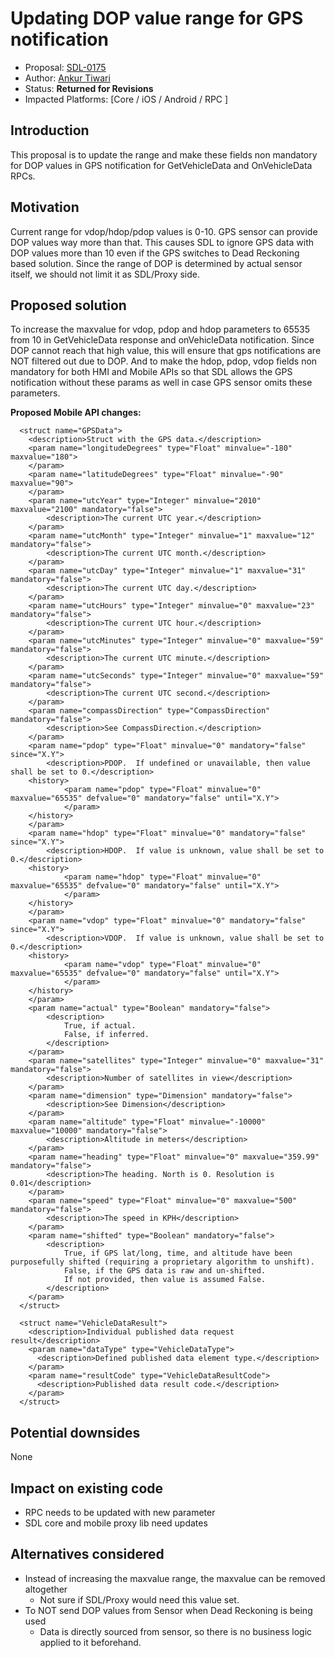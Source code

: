 # Updating DOP value range for GPS notification

* Proposal: [SDL-0175](0175-Updating-DOP-value-range-for-GPS-notification.md)
* Author: [Ankur Tiwari](https://github.com/ATIWARI9)
* Status: **Returned for Revisions**
* Impacted Platforms: [Core / iOS / Android / RPC ]

## Introduction

This proposal is to update the range and make these fields non mandatory for DOP values in GPS notification for GetVehicleData and OnVehicleData RPCs.

## Motivation

Current range for vdop/hdop/pdop values is 0-10. GPS sensor can provide DOP values way more than that. This causes SDL to ignore GPS data with DOP values more than 10 even if the GPS switches to Dead Reckoning based solution. Since the range of DOP is determined by actual sensor itself, we should not limit it as SDL/Proxy side.

## Proposed solution

To increase the maxvalue for vdop, pdop and hdop parameters to 65535 from 10 in GetVehicleData response and onVehicleData notification. Since DOP cannot reach that high value, this will ensure that gps notifications are NOT filtered out due to DOP.
And to make the hdop, pdop, vdop fields non mandatory for both HMI and Mobile APIs so that SDL allows the GPS notification without these params as well in case GPS sensor omits these parameters.

**Proposed Mobile API changes:**
```
  <struct name="GPSData">
    <description>Struct with the GPS data.</description>
	<param name="longitudeDegrees" type="Float" minvalue="-180" maxvalue="180">
	</param>
	<param name="latitudeDegrees" type="Float" minvalue="-90" maxvalue="90">
	</param>
    <param name="utcYear" type="Integer" minvalue="2010" maxvalue="2100" mandatory="false">
    	<description>The current UTC year.</description>
    </param>
    <param name="utcMonth" type="Integer" minvalue="1" maxvalue="12" mandatory="false">
    	<description>The current UTC month.</description>
    </param>
    <param name="utcDay" type="Integer" minvalue="1" maxvalue="31" mandatory="false">
    	<description>The current UTC day.</description>
    </param>
    <param name="utcHours" type="Integer" minvalue="0" maxvalue="23" mandatory="false">
    	<description>The current UTC hour.</description>
    </param>
    <param name="utcMinutes" type="Integer" minvalue="0" maxvalue="59" mandatory="false">
    	<description>The current UTC minute.</description>
    </param>
    <param name="utcSeconds" type="Integer" minvalue="0" maxvalue="59" mandatory="false">
    	<description>The current UTC second.</description>
    </param>
    <param name="compassDirection" type="CompassDirection" mandatory="false">
    	<description>See CompassDirection.</description>
    </param>
    <param name="pdop" type="Float" minvalue="0" mandatory="false" since="X.Y">
    	<description>PDOP.  If undefined or unavailable, then value shall be set to 0.</description>
	<history>
    		<param name="pdop" type="Float" minvalue="0" maxvalue="65535" defvalue="0" mandatory="false" until="X.Y">
    		</param>
	</history>
    </param>
    <param name="hdop" type="Float" minvalue="0" mandatory="false" since="X.Y">
    	<description>HDOP.  If value is unknown, value shall be set to 0.</description>
	<history>
    		<param name="hdop" type="Float" minvalue="0" maxvalue="65535" defvalue="0" mandatory="false" until="X.Y">
    		</param>
	</history>
    </param>
    <param name="vdop" type="Float" minvalue="0" mandatory="false" since="X.Y">
    	<description>VDOP.  If value is unknown, value shall be set to 0.</description>
	<history>
    		<param name="vdop" type="Float" minvalue="0" maxvalue="65535" defvalue="0" mandatory="false" until="X.Y">
    		</param>
	</history>
    </param>
    <param name="actual" type="Boolean" mandatory="false">
    	<description>
    		True, if actual.
    		False, if inferred.
    	</description>
    </param>
    <param name="satellites" type="Integer" minvalue="0" maxvalue="31" mandatory="false">
    	<description>Number of satellites in view</description>
    </param>
    <param name="dimension" type="Dimension" mandatory="false">
    	<description>See Dimension</description>
    </param>
    <param name="altitude" type="Float" minvalue="-10000" maxvalue="10000" mandatory="false">
    	<description>Altitude in meters</description>
    </param>
	<param name="heading" type="Float" minvalue="0" maxvalue="359.99" mandatory="false">
    	<description>The heading. North is 0. Resolution is 0.01</description>
    </param>
    <param name="speed" type="Float" minvalue="0" maxvalue="500" mandatory="false">
    	<description>The speed in KPH</description>
    </param>
    <param name="shifted" type="Boolean" mandatory="false">
    	<description>
    		True, if GPS lat/long, time, and altitude have been purposefully shifted (requiring a proprietary algorithm to unshift).
    		False, if the GPS data is raw and un-shifted.
    		If not provided, then value is assumed False.
    	</description>
    </param>
  </struct>

  <struct name="VehicleDataResult">
    <description>Individual published data request result</description>
    <param name="dataType" type="VehicleDataType">
      <description>Defined published data element type.</description>
    </param>
    <param name="resultCode" type="VehicleDataResultCode">
      <description>Published data result code.</description>
    </param>
  </struct>
```

## Potential downsides

None

## Impact on existing code

* RPC needs to be updated with new parameter
* SDL core and mobile proxy lib need updates

## Alternatives considered

* Instead of increasing the maxvalue range, the maxvalue can be removed altogether
  *	Not sure if SDL/Proxy would need this value set.
* To NOT send DOP values from Sensor when Dead Reckoning is being used
  * Data is directly sourced from sensor, so there is no business logic applied to it beforehand.
  

